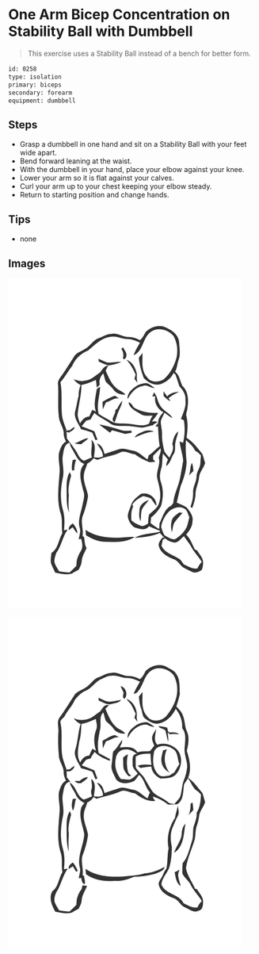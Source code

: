 # One Arm Bicep Concentration on Stability Ball with Dumbbell
> This exercise uses a Stability Ball instead of a bench for better form.

``` 
id: 0258 
type: isolation 
primary: biceps 
secondary: forearm 
equipment: dumbbell 
``` 

## Steps

 - Grasp a dumbbell in one hand and sit on a Stability Ball with your feet wide apart.
 - Bend forward leaning at the waist.
 - With the dumbbell in your hand, place your elbow against your knee.
 - Lower your arm so it is flat against your calves.
 - Curl your arm up to your chest keeping your elbow steady.
 - Return to starting position and change hands.

## Tips

 - none

## Images

![](../svg/0258-relaxation.svg)

![](../svg/0258-tension.svg)
